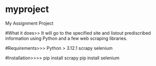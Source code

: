 # myproject
 My Assignment Project

 #What it does>>
 It will go to the specified site and listout prediscribed information using Python and a few web scraping libraries.

 #Requirements>>>
     Python > 3.12.1
    scrapy
    selenium

 #Installation>>>>
    pip install scrapy
    pip install selenium